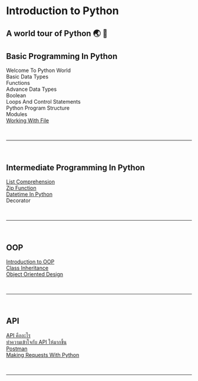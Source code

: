 # Introduction to Python

<h2>A world tour of Python 🌏 🐍</h2>

## Basic Programming In Python

Welcome To Python World<br>
Basic Data Types<br>
Functions<br>
Advance Data Types<br>
Boolean<br>
Loops And Control Statements<br>
Python Program Structure<br>
Modules<br>
[Working With File](https://github.com/napatwongchr/intro-to-python/blob/main/lessons/working-with-file.md)<br>

<br><hr><br>

## Intermediate Programming In Python

[List Comprehension](https://github.com/napatwongchr/intro-to-python/blob/main/lessons/list-comprehension.md)<br>
[Zip Function](https://github.com/napatwongchr/intro-to-python/blob/main/lessons/zip-function.md)<br>
[Datetime In Python](https://github.com/napatwongchr/intro-to-python/blob/main/lessons/datetime.md)<br>
Decorator

<br><hr><br>

## OOP

[Introduction to OOP](https://github.com/napatwongchr/intro-to-python/blob/main/lessons/intro-oop.md)<br>
[Class Inheritance](https://github.com/napatwongchr/intro-to-python/blob/main/lessons/class-inheritance.md)<br>
[Object Oriented Design](https://github.com/napatwongchr/intro-to-python/blob/main/lessons/object-oriented-design.md)<br>

<br><hr><br>

## API

[API คืออะไร](https://github.com/napatwongchr/intro-to-python/blob/main/lessons/what-is-api.md)<br>
[ทำความเข้าใจกับ API ให้มากขึ้น](https://github.com/napatwongchr/intro-to-python/blob/main/lessons/playing-with-api.md)<br>
[Postman](https://github.com/napatwongchr/intro-to-python/blob/main/lessons/interact-apis-with-postman.md)<br>
[Making Requests With Python](https://github.com/napatwongchr/intro-to-python/blob/main/lessons/making-requests-with-python.md)<br>

<br><hr><br>
